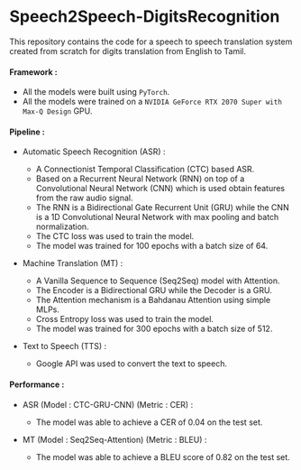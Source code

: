 # Speech2Speech-DigitsRecognition
This repository contains the code for a speech to speech translation system created from scratch for digits translation from English to Tamil.

#### Framework :
- All the models were built using ```PyTorch```.
- All the models were trained on a ```NVIDIA GeForce RTX 2070 Super with Max-Q Design``` GPU.

#### Pipeline : 
- Automatic Speech Recognition (ASR) :
    - A Connectionist Temporal Classification (CTC) based ASR.
    - Based on a Recurrent Neural Network (RNN) on top of a Convolutional Neural Network (CNN) which is used obtain features from the raw audio signal.
    - The RNN is a Bidirectional Gate Recurrent Unit (GRU) while the CNN is a 1D Convolutional Neural Network with max pooling and batch normalization.
    - The CTC loss was used to train the model.
    - The model was trained for 100 epochs with a batch size of 64.

- Machine Translation (MT) :
    - A Vanilla Sequence to Sequence (Seq2Seq) model with Attention.
    - The Encoder is a Bidirectional GRU while the Decoder is a GRU.
    - The Attention mechanism is a Bahdanau Attention using simple MLPs.
    - Cross Entropy loss was used to train the model.
    - The model was trained for 300 epochs with a batch size of 512.

- Text to Speech (TTS) :
    - Google API was used to convert the text to speech.

#### Performance :
- ASR (Model : CTC-GRU-CNN) (Metric : CER) :
    - The model was able to achieve a CER of 0.04 on the test set.

- MT (Model : Seq2Seq-Attention) (Metric : BLEU) :
    - The model was able to achieve a BLEU score of 0.82 on the test set.
    
